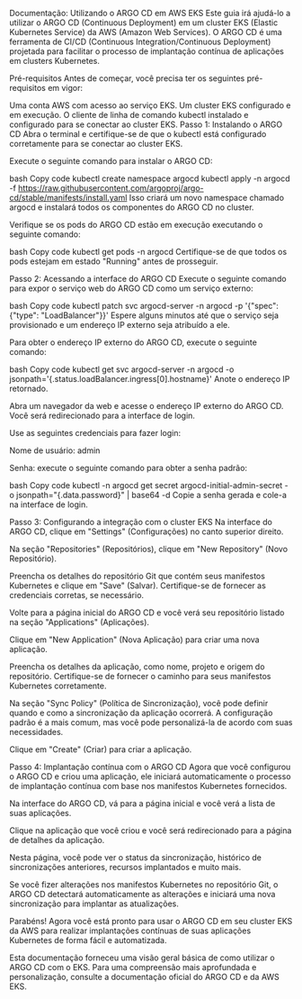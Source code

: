 Documentação: Utilizando o ARGO CD em AWS EKS
Este guia irá ajudá-lo a utilizar o ARGO CD (Continuous Deployment) em um cluster EKS (Elastic Kubernetes Service) da AWS (Amazon Web Services). O ARGO CD é uma ferramenta de CI/CD (Continuous Integration/Continuous Deployment) projetada para facilitar o processo de implantação contínua de aplicações em clusters Kubernetes.

Pré-requisitos
Antes de começar, você precisa ter os seguintes pré-requisitos em vigor:

Uma conta AWS com acesso ao serviço EKS.
Um cluster EKS configurado e em execução.
O cliente de linha de comando kubectl instalado e configurado para se conectar ao cluster EKS.
Passo 1: Instalando o ARGO CD
Abra o terminal e certifique-se de que o kubectl está configurado corretamente para se conectar ao cluster EKS.

Execute o seguinte comando para instalar o ARGO CD:

bash
Copy code
kubectl create namespace argocd
kubectl apply -n argocd -f https://raw.githubusercontent.com/argoproj/argo-cd/stable/manifests/install.yaml
Isso criará um novo namespace chamado argocd e instalará todos os componentes do ARGO CD no cluster.

Verifique se os pods do ARGO CD estão em execução executando o seguinte comando:

bash
Copy code
kubectl get pods -n argocd
Certifique-se de que todos os pods estejam em estado "Running" antes de prosseguir.

Passo 2: Acessando a interface do ARGO CD
Execute o seguinte comando para expor o serviço web do ARGO CD como um serviço externo:

bash
Copy code
kubectl patch svc argocd-server -n argocd -p '{"spec": {"type": "LoadBalancer"}}'
Espere alguns minutos até que o serviço seja provisionado e um endereço IP externo seja atribuído a ele.

Para obter o endereço IP externo do ARGO CD, execute o seguinte comando:

bash
Copy code
kubectl get svc argocd-server -n argocd -o jsonpath='{.status.loadBalancer.ingress[0].hostname}'
Anote o endereço IP retornado.

Abra um navegador da web e acesse o endereço IP externo do ARGO CD. Você será redirecionado para a interface de login.

Use as seguintes credenciais para fazer login:

Nome de usuário: admin

Senha: execute o seguinte comando para obter a senha padrão:

bash
Copy code
kubectl -n argocd get secret argocd-initial-admin-secret -o jsonpath="{.data.password}" | base64 -d
Copie a senha gerada e cole-a na interface de login.

Passo 3: Configurando a integração com o cluster EKS
Na interface do ARGO CD, clique em "Settings" (Configurações) no canto superior direito.

Na seção "Repositories" (Repositórios), clique em "New Repository" (Novo Repositório).

Preencha os detalhes do repositório Git que contém seus manifestos Kubernetes e clique em "Save" (Salvar). Certifique-se de fornecer as credenciais corretas, se necessário.

Volte para a página inicial do ARGO CD e você verá seu repositório listado na seção "Applications" (Aplicações).

Clique em "New Application" (Nova Aplicação) para criar uma nova aplicação.

Preencha os detalhes da aplicação, como nome, projeto e origem do repositório. Certifique-se de fornecer o caminho para seus manifestos Kubernetes corretamente.

Na seção "Sync Policy" (Política de Sincronização), você pode definir quando e como a sincronização da aplicação ocorrerá. A configuração padrão é a mais comum, mas você pode personalizá-la de acordo com suas necessidades.

Clique em "Create" (Criar) para criar a aplicação.

Passo 4: Implantação contínua com o ARGO CD
Agora que você configurou o ARGO CD e criou uma aplicação, ele iniciará automaticamente o processo de implantação contínua com base nos manifestos Kubernetes fornecidos.

Na interface do ARGO CD, vá para a página inicial e você verá a lista de suas aplicações.

Clique na aplicação que você criou e você será redirecionado para a página de detalhes da aplicação.

Nesta página, você pode ver o status da sincronização, histórico de sincronizações anteriores, recursos implantados e muito mais.

Se você fizer alterações nos manifestos Kubernetes no repositório Git, o ARGO CD detectará automaticamente as alterações e iniciará uma nova sincronização para implantar as atualizações.

Parabéns! Agora você está pronto para usar o ARGO CD em seu cluster EKS da AWS para realizar implantações contínuas de suas aplicações Kubernetes de forma fácil e automatizada.

Esta documentação forneceu uma visão geral básica de como utilizar o ARGO CD com o EKS. Para uma compreensão mais aprofundada e personalização, consulte a documentação oficial do ARGO CD e da AWS EKS.
